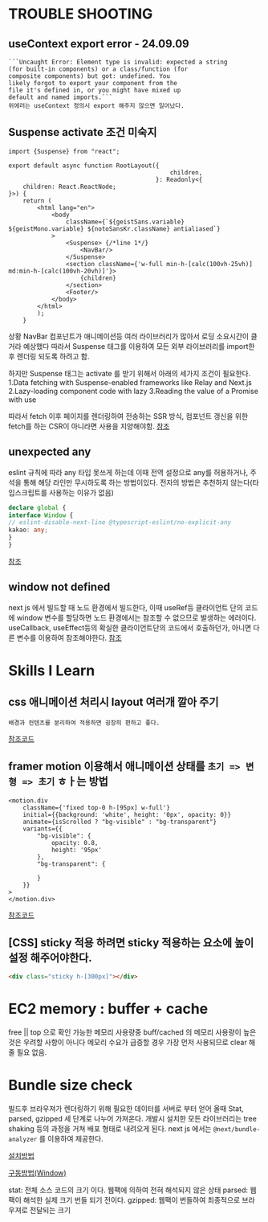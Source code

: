 # TROUBLE SHOOTING
## useContext export error - 24.09.09
    ```Uncaught Error: Element type is invalid: expected a string
    (for built-in components) or a class/function (for
    composite components) but got: undefined. You
    likely forgot to export your component from the
    file it's defined in, or you might have mixed up
    default and named imports.```
    위에러는 useContext 정의시 export 해주지 않으면 일어났다.

## Suspense activate 조건 미숙지
```tsx
import {Suspense} from "react";

export default async function RootLayout({
                                             children,
                                         }: Readonly<{
    children: React.ReactNode;
}>) {
    return (
        <html lang="en">
            <body
                className={`${geistSans.variable} ${geistMono.variable} ${notoSansKr.className} antialiased`}
            >
                <Suspense> {/*line 1*/}
                    <NavBar/>
                </Suspense>
                <section className={'w-full min-h-[calc(100vh-25vh)] md:min-h-[calc(100vh-20vh)]'}>
                    {children}
                </section>  
                <Footer/>
            </body>
        </html>
        );
    }
```
상황 NavBar 컴포넌트가 애니메이션등 여러 라이브러리가 많아서 로딩 소요시간이 클 거라 예상했다
따라서 Suspense 태그를 이용하여 모든 외부 라이브러리를 import한 후 렌더링 되도록 하려고 함.

하지만 Suspense 태그는 activate 를 받기 위해서 아래의 세가지 조건이 필요한다.
1.Data fetching with Suspense-enabled frameworks like Relay and Next.js
2.Lazy-loading component code with lazy
3.Reading the value of a Promise with use

따라서 fetch 이후 페이지를 렌더링하여 전송하는 SSR 방식, 컴포넌트 갱신을 위한 fetch를 하는 CSR이 아니라면 사용을 지양해야함.
[참조](https://react.dev/reference/react/Suspense)

## unexpected any
eslint 규칙에 따라 any 타입 못쓰게 하는데 이때 전역 설정으로 any를 허용하거나, 주석을 통해 해당 라인만 무시하도록 하는 방법이있다.
전자의 방법은 추천하지 않는다(타입스크립트를 사용하는 이유가 없음)
```typescript
declare global {
interface Window {
// eslint-disable-next-line @typescript-eslint/no-explicit-any
kakao: any;
}
}
```
[참조](./app/layout.tsx)
## window not defined
next js 에서 빌드할 때 노드 환경에서 빌드한다, 이때 useRef등 클라이언트 단의 코드에 window 변수를 할당하면
노드 환경에서는 참조할 수 없으므로 발생하는 에러이다.
useCallback, useEffect등의 확실한 클라이언트단의 코드에서 호출하던가, 아니면 다른 변수를 이용하여 참조해야한다.
[참조](./components/navbar/mobile_navbar.tsx)


# Skills I Learn
## css 애니메이션 처리시 layout 여러개 깔아 주기 
    배경과 컨텐츠를 분리하여 적용하면 굉장히 편하고 좋다.
[참조코드](./app/layout.tsx)

## framer motion 이용해서 애니메이션 상태를 `초기 => 변형 => 초기` ㅎㅏ는 방법
```tsx
<motion.div
    className={'fixed top-0 h-[95px] w-full'}
    initial={{background: 'white', height: '0px', opacity: 0}}
    animate={isScrolled ? "bg-visible" : "bg-transparent"}
    variants={{
        "bg-visible": {
            opacity: 0.8,
            height: '95px'
        },
        "bg-transparent": {

        }
    }}
>
</motion.div>
```
[참조코드](./app/layout.tsx)

## [CSS] sticky 적용 하려면 sticky 적용하는 요소에 높이 설정 해주어야한다.
```html
<div class="sticky h-[300px]"></div>
```

# EC2 memory : buffer + cache
free || top 으로 확인 가능한 메모리 사용량중 buff/cached 의 메모리 사용량이 높은것은 우려할 사항이 아니다
메모리 수요가 급증할 경우 가장 먼저 사용되므로 clear 해줄 필요 없음. 

# Bundle size check
빌드후 브라우져가 렌더링하기 위해 필요한 데이터를 서버로 부터 얻어 올때 
Stat, parsed, gzipped 세 단계로 나누어 가져온다. 개발시 설치한 모든 라이브러리는 tree shaking 등의 과정을 거쳐 
배포 형태로 내려오게 된다. 
next js 에서는 `@next/bundle-analyzer` 를 이용하여 제공한다.

[설치방법](https://nextjs.org/docs/app/building-your-application/optimizing/package-bundling)

[구동방법(Window)](https://github.com/vercel/next.js/discussions/29107)

stat: 전체 소스 코드의 크기 이다. 웹팩에 의하여 전혀 해석되지 않은 상태
parsed: 웹팩이 해석한 실제 크기 번들 되기 전이다.
gzipped: 웹팩이 번들하여 최종적으로 브라우져로 전달되는 크기 

